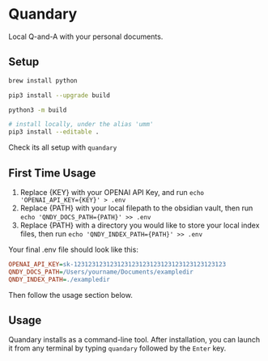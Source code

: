 # Quandary

Local Q-and-A with your personal documents.

## Setup

```bash
brew install python

pip3 install --upgrade build

python3 -m build

# install locally, under the alias 'umm'
pip3 install --editable . 
```

Check its all setup with `quandary`

## First Time Usage

1. Replace {KEY} with your OPENAI API Key, and run `echo 'OPENAI_API_KEY={KEY}' > .env`
1. Replace {PATH} with your local filepath to the obsidian vault, then run `echo 'QNDY_DOCS_PATH={PATH}' >> .env`
1. Replace {PATH} with a directory you would like to store your local index files, then run `echo 'QNDY_INDEX_PATH={PATH}' >> .env`

Your final .env file should look like this:

```ini
OPENAI_API_KEY=sk-123123123123123123123123123123123123123123
QNDY_DOCS_PATH=/Users/yourname/Documents/exampledir
QNDY_INDEX_PATH=./exampledir
```

Then follow the usage section below.

## Usage

Quandary installs as a command-line tool. After installation, you can launch it from any terminal by typing `quandary` followed by the `Enter` key.